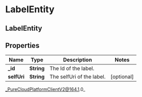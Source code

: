 # LabelEntity

## LabelEntity

## Properties

|Name | Type | Description | Notes|
|------------ | ------------- | ------------- | -------------|
| **_id** | **String** | The Id of the label. | |
| **selfUri** | **String** | The selfUri of the label. | [optional] |



_PureCloudPlatformClientV2@164.1.0_
